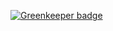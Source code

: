 

[![Greenkeeper badge](https://badges.greenkeeper.io/eventEmitter/generator-jbx.svg)](https://greenkeeper.io/)